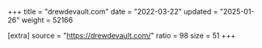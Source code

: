 +++
title = "drewdevault.com"
date = "2022-03-22"
updated = "2025-01-26"
weight = 52166

[extra]
source = "https://drewdevault.com/"
ratio = 98
size = 51
+++
